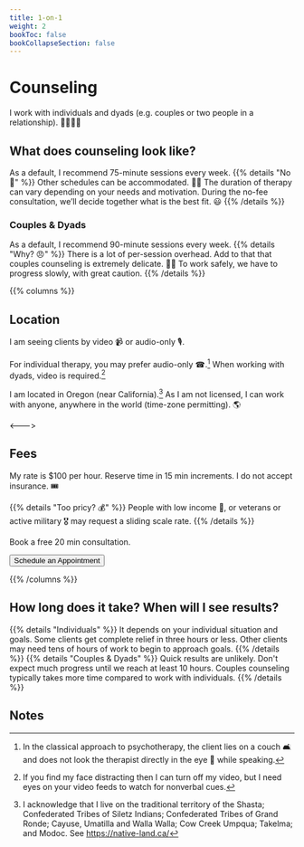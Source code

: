 ```yaml
---
title: 1-on-1
weight: 2
bookToc: false
bookCollapseSection: false
---
```


# Counseling

I work with individuals and dyads (e.g. couples or two people in a relationship). 🫱🏿‍🫲🏻

## What does counseling look like?

As a default, I recommend 75-minute sessions every week.
{{% details "No 🤨" %}}
Other schedules can be accommodated. 🙏🏼
The duration of therapy can vary depending on your needs and motivation.
During the no-fee consultation, we’ll decide together what is the best fit. 😃
{{% /details %}}

### Couples & Dyads

As a default, I recommend 90-minute sessions every week.
{{% details "Why? 😠" %}}
There is a lot of per-session overhead.
Add to that that couples counseling is extremely delicate. 🦋🐝
To work safely, we have to progress slowly, with great caution.
{{% /details %}}

{{% columns %}}

## Location

I am seeing clients by video 📹 or audio-only 🎙️.

For individual therapy, you may prefer audio-only ☎.[^audio-only]
When working with dyads, video is required.[^one-way-video]

I am located in Oregon (near California).[^native]
As I am not licensed, I can work with anyone, anywhere in the world (time-zone permitting). 🌎

<--->

## Fees

My rate is $100 per hour. Reserve time in 15 min increments. I do not accept insurance. 🎟️

{{% details "Too pricy? 💰" %}}
People with low income 🎱, or veterans or active military 🎖️ may request a sliding scale rate.
{{% /details %}}

Book a free 20 min consultation.

<form><input class="glowing" type="button" onclick="window.open('https://joshua-pritikin.clientsecure.me/request/service', '_blank')" value="Schedule an Appointment" /></form>

{{% /columns %}}

## How long does it take? When will I see results?

{{% details "Individuals" %}}
It depends on your individual situation and goals. Some clients get complete relief in three hours or less. Other clients may need tens of hours of work to begin to approach goals.
{{% /details %}}
{{% details "Couples & Dyads" %}}
Quick results are unlikely. Don't expect much progress until we reach at least 10 hours. Couples counseling typically takes more time compared to work with individuals.
{{% /details %}}

## Notes

[^audio-only]: In the classical approach to psychotherapy, the client lies on a couch 🛋️ and does not look the therapist directly in the eye 👀 while speaking.

[^native]: I acknowledge that I live on the traditional
territory of the Shasta; Confederated Tribes of Siletz Indians;
Confederated Tribes of Grand Ronde; Cayuse, Umatilla and Walla Walla;
Cow Creek Umpqua; Takelma; and Modoc. See https://native-land.ca/

[^one-way-video]: If you find my face distracting then I can turn off
my video, but I need eyes on your video feeds to watch for nonverbal cues.
